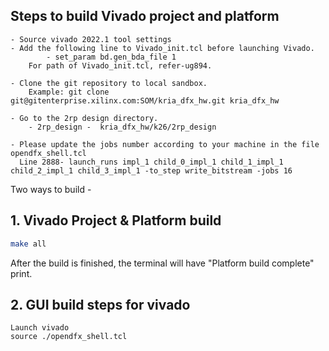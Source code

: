 ## Steps to build Vivado project and platform 
```
- Source vivado 2022.1 tool settings
- Add the following line to Vivado_init.tcl before launching Vivado.
       	- set_param bd.gen_bda_file 1
	For path of Vivado_init.tcl, refer-ug894.

- Clone the git repository to local sandbox.
	Example: git clone git@gitenterprise.xilinx.com:SOM/kria_dfx_hw.git kria_dfx_hw
	
- Go to the 2rp design directory.
	- 2rp_design -  kria_dfx_hw/k26/2rp_design

- Please update the jobs number according to your machine in the file opendfx_shell.tcl
  Line 2888- launch_runs impl_1 child_0_impl_1 child_1_impl_1 child_2_impl_1 child_3_impl_1 -to_step write_bitstream -jobs 16

```

Two ways to build -
## 1. Vivado Project & Platform build

```bash
make all
```
After the build is finished, the terminal will have "Platform build complete" print. 

## 2. GUI build steps for vivado
```
Launch vivado 
source ./opendfx_shell.tcl 
```

